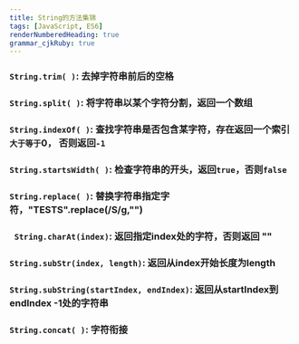 ```yaml
---
title: String的方法集锦
tags: [JavaScript, ES6]
renderNumberedHeading: true
grammar_cjkRuby: true
---
```


###  `String.trim( )`: 去掉字符串前后的空格
###  `String.split( )`: 将字符串以某个字符分割，返回一个数组
###  `String.indexOf( )`: 查找字符串是否包含某字符，存在返回一个索引`大于等于`0， 否则返回`-1`
###  `String.startsWidth( )`: 检查字符串的开头，返回`true`，否则`false`
###  `String.replace( )`: 替换字符串指定字符，"TESTS".replace(/S/g,"")
### ` String.charAt(index)`: 返回指定index处的字符，否则返回 ""
###  `String.subStr(index, length)`: 返回从index开始长度为length
###  `String.subString(startIndex, endIndex)`: 返回从startIndex到endIndex -1处的字符串
###  `String.concat( )`: 字符衔接


